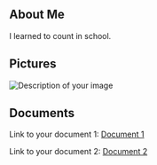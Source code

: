 <!DOCTYPE html>
<html>
<head>
    <title> Your ANme - Managing multiple systems</title>
</head>
<body>

<!-- About Me Section -->
<section id="about">
    <h2>About Me</h2>
    <p>I learned to count in school.</p>
</section>

<!-- Pictures Section -->
<section id="pictures">
    <h2>Pictures</h2>
    <!-- ya -->
    <img src="path_to_your_image" alt="Description of your image">
    <!-- Add more images as needed -->
</section>

<!-- Documents Section -->
<section id="documents">
    <h2>Documents</h2>
    <!-- Add links to your documents here -->
    <p>Link to your document 1: <a href="path_to_your_document1" target="_blank">Document 1</a></p>
    <p>Link to your document 2: <a href="path_to_your_document2" target="_blank">Document 2</a></p>
    <!-- Add more document links as needed -->
</section>

</body>
</html>
